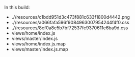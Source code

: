 In this build:

- .//resources/c1bdd951d3c473f881c633f1800d4442.png
- .//resources/a066fafa596f9084963007954244f4f0.css
- .//resources/8cf0a8e5b7bf72537fc9370611e6ba9d.css
- views/home/index.js
- views/master/index.js
- views/home/index.js.map
- views/master/index.js.map
